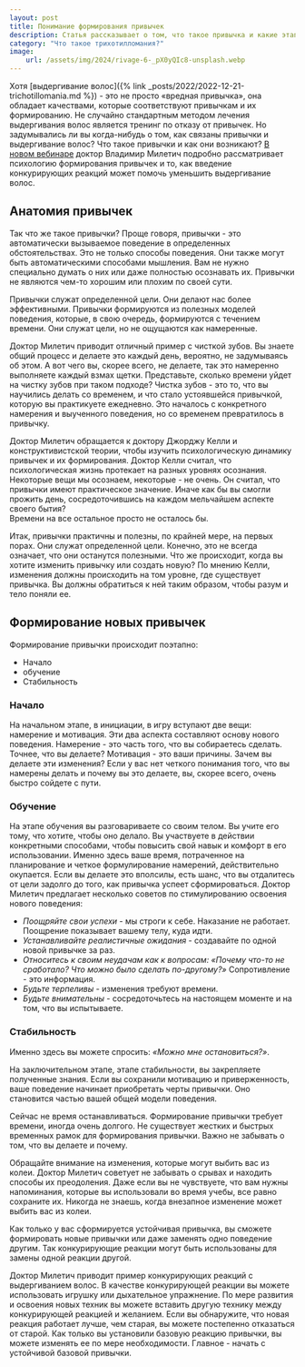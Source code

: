 ```yaml
---
layout: post
title: Понимание формирования привычек
description: Статья рассказывает о том, что такое привычка и какие этапы требуется пройти чтобы сформировать новую привычку.
category: "Что такое трихотилломания?"
image:
    url: /assets/img/2024/rivage-6-_pX0yQIc8-unsplash.webp
---
```


Хотя [выдергивание волос]({% link _posts/2022/2022-12-21-trichotillomania.md %}) - это не просто «вредная привычка», она обладает качествами, которые соответствуют привычкам и их формированию. 
Не случайно стандартным методом лечения выдергивания волос является тренинг по отказу от привычек. Но задумывались ли вы когда-нибудь 
о том, как связаны привычки и выдергивание волос? Что такое привычки и как они возникают? <a href="https://www.youtube.com/watch?v=Oz3s5Rd91GU" rel="nofollow">В новом вебинаре</a> 
доктор Владимир Милетич подробно рассматривает психологию формирования привычек и то, как введение конкурирующих реакций может помочь уменьшить выдергивание волос.

## Анатомия привычек

Так что же такое привычки? Проще говоря, привычки - это автоматически вызываемое поведение в определенных обстоятельствах. Это не только способы поведения. 
Они также могут быть автоматическими способами мышления. Вам не нужно специально думать о них или даже полностью осознавать их. Привычки не являются чем-то хорошим или плохим по своей сути.

Привычки служат определенной цели. Они делают нас более эффективными. Привычки формируются из полезных моделей поведения, 
которые, в свою очередь, формируются с течением времени. Они служат цели, но не ощущаются как намеренные.

Доктор Милетич приводит отличный пример с чисткой зубов. Вы знаете общий процесс и делаете это каждый день, вероятно, не задумываясь об этом. 
А вот чего вы, скорее всего, не делаете, так это намеренно выполняете каждый взмах щетки. Представьте, сколько времени уйдет на чистку зубов при таком подходе? 
Чистка зубов - это то, что вы научились делать со временем, и что стало устоявшейся привычкой, которую вы практикуете ежедневно. 
Это началось с конкретного намерения и выученного поведения, но со временем превратилось в привычку.

Доктор Милетич обращается к доктору Джорджу Келли и конструктивистской теории, чтобы изучить психологическую динамику привычек и их формирования. 
Доктор Келли считал, что психологическая жизнь протекает на разных уровнях осознания. Некоторые вещи мы осознаем, некоторые - не очень. Он считал, 
что привычки имеют практическое значение. Иначе как бы вы смогли прожить день, сосредоточившись на каждом мельчайшем аспекте своего бытия?  
Времени на все остальное просто не осталось бы.

Итак, привычки практичны и полезны, по крайней мере, на первых порах. Они служат определенной цели. Конечно, это не всегда 
означает, что они останутся полезными. Что же происходит, когда вы хотите изменить привычку или создать новую? По мнению Келли, 
изменения должны происходить на том уровне, где существует привычка. Вы должны обратиться к ней таким образом, чтобы разум и тело поняли ее.

## Формирование новых привычек

Формирование привычки происходит поэтапно:
- Начало
- обучение
- Стабильность

### Начало

На начальном этапе, в инициации, в игру вступают две вещи: намерение и мотивация. Эти два аспекта составляют основу нового поведения. 
Намерение - это часть того, что вы собираетесь сделать. Точнее, что вы делаете? Мотивация - это ваши причины. Зачем вы делаете эти изменения?
Если у вас нет четкого понимания того, что вы намерены делать и почему вы это делаете, вы, скорее всего, очень быстро сойдете с пути.

### Обучение

На этапе обучения вы разговариваете со своим телом. Вы учите его тому, что хотите, чтобы оно делало. Вы участвуете в действии конкретными 
способами, чтобы повысить свой навык и комфорт в его использовании. Именно здесь ваше время, потраченное на планирование и четкое 
формулирование намерений, действительно окупается. Если вы делаете это вполсилы, есть шанс, что вы отдалитесь от цели задолго до того, 
как привычка успеет сформироваться. Доктор Милетич предлагает несколько советов по стимулированию освоения нового поведения:

- *Поощряйте свои успехи* - мы строги к себе. Наказание не работает. Поощрение показывает вашему телу, куда идти.
- *Устанавливайте реалистичные ожидания* - создавайте по одной новой привычке за раз.
- *Относитесь к своим неудачам как к вопросам: «Почему что-то не сработало? Что можно было сделать по-другому?»* Сопротивление - это информация.
- *Будьте терпеливы* - изменения требуют времени.
- *Будьте внимательны* - сосредоточьтесь на настоящем моменте и на том, что вы испытываете.

### Стабильность
Именно здесь вы можете спросить: *«Можно мне остановиться?»*.  

На заключительном этапе, этапе стабильности, вы закрепляете полученные знания. Если вы сохранили мотивацию и приверженность, 
ваше поведение начинает приобретать черты привычки. Оно становится частью вашей общей модели поведения.

Сейчас не время останавливаться. Формирование привычки требует времени, иногда очень долгого. Не существует жестких и быстрых 
временных рамок для формирования привычки. Важно не забывать о том, что вы делаете и почему.

Обращайте внимание на изменения, которые могут выбить вас из колеи. Доктор Милетич советует не забывать о срывах и находить 
способы их преодоления. Даже если вы не чувствуете, что вам нужны напоминания, которые вы использовали во время учебы, все равно сохраните их. 
Никогда не знаешь, когда внезапное изменение может выбить вас из колеи.

Как только у вас сформируется устойчивая привычка, вы сможете формировать новые привычки или даже заменять одно поведение другим.
Так конкурирующие реакции могут быть использованы для замены одной реакции другой.

Доктор Милетич приводит пример конкурирующих реакций с выдергиванием волос. В качестве конкурирующей реакции вы можете использовать игрушку
или дыхательное упражнение. По мере развития и освоения новых техник вы можете вставить другую технику между конкурирующей реакцией и желанием. 
Если вы обнаружите, что новая реакция работает лучше, чем старая, вы можете постепенно отказаться от старой. Как только вы установили базовую 
реакцию привычки, вы можете изменять ее по мере необходимости. Главное - начать с устойчивой базовой привычки.
